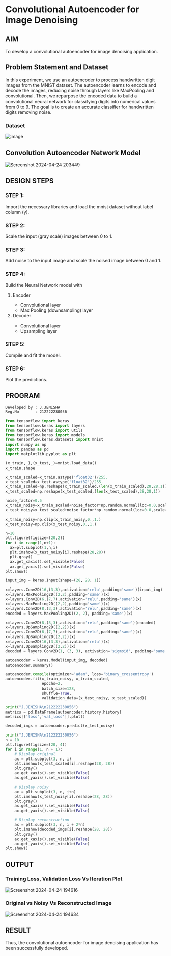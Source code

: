 # Convolutional Autoencoder for Image Denoising

## AIM

To develop a convolutional autoencoder for image denoising application.

## Problem Statement and Dataset
In this experiment, we use an autoencoder to process handwritten digit images from the MNIST dataset. The autoencoder learns to encode and decode the images, reducing noise through layers like MaxPooling and convolutional. Then, we repurpose the encoded data to build a convolutional neural network for classifying digits into numerical values from 0 to 9. The goal is to create an accurate classifier for handwritten digits removing noise.
### Dataset
![image](https://github.com/Jenishajustin/convolutional-denoising-autoencoder/assets/119405070/e9551a34-7cfa-4058-95af-25a04c61cd89)

## Convolution Autoencoder Network Model
![Screenshot 2024-04-24 203449](https://github.com/Jenishajustin/convolutional-denoising-autoencoder/assets/119405070/709637a2-f1d9-437a-a962-7070e8e9b333)

## DESIGN STEPS

### STEP 1:
Import the necessary libraries and load the mnist dataset without label column (y).
### STEP 2:
Scale the input (gray scale) images between 0 to 1.
### STEP 3:
Add noise to the input image and scale the noised image between 0 and 1.
### STEP 4:
Build the Neural Network model with
<ol>
  <li>Encoder</li>
<ul>
  <li>Convolutional layer</li>
  <li>Max Pooling (downsampling) layer</li>
</ul>
  <li>Decoder</li>
  <ul>
    <li>Convolutional layer</li>
    <li>Upsampling layer</li>
  </ul>
</ol>

### STEP 5:
Compile and fit the model.
### STEP 6:
Plot the predictions.

## PROGRAM
```
Developed by : J.JENISHA
Reg.No       : 212222230056
```
```python
from tensorflow import keras
from tensorflow.keras import layers
from tensorflow.keras import utils
from tensorflow.keras import models
from tensorflow.keras.datasets import mnist
import numpy as np
import pandas as pd
import matplotlib.pyplot as plt

(x_train,_),(x_test,_)=mnist.load_data()
x_train.shape

x_train_scaled=x_train.astype('float32')/255.
x_test_scaled=x_test.astype('float32')/255.
x_train_scaled=np.reshape(x_train_scaled,(len(x_train_scaled),28,28,1))
x_test_scaled=np.reshape(x_test_scaled,(len(x_test_scaled),28,28,1))

noise_factor=0.5
x_train_noisy=x_train_scaled+noise_factor*np.random.normal(loc=0.0,scale=1.0,size=x_train_scaled.shape)
x_test_noisy=x_test_scaled+noise_factor*np.random.normal(loc=0.0,scale=1.0,size=x_test_scaled.shape)

x_train_noisy=np.clip(x_train_noisy,0.,1.)
x_test_noisy=np.clip(x_test_noisy,0.,1.)

n=10
plt.figure(figsize=(20,2))
for i in range(1,n+1):
  ax=plt.subplot(1,n,i)
  plt.imshow(x_test_noisy[i].reshape(28,28))
  plt.gray()
  ax.get_xaxis().set_visible(False)
  ax.get_yaxis().set_visible(False)
plt.show()

input_img = keras.Input(shape=(28, 28, 1))

x=layers.Conv2D(16,(3,3),activation='relu',padding='same')(input_img)
x=layers.MaxPooling2D((2,2),padding='same')(x)
x=layers.Conv2D(6,(7,7),activation='relu',padding='same')(x)
x=layers.MaxPooling2D((2,2),padding='same')(x)
x=layers.Conv2D(8,(3,3),activation='relu',padding='same')(x)
encoded = layers.MaxPooling2D((2, 2), padding='same')(x)

x=layers.Conv2D(8,(3,3),activation='relu',padding='same')(encoded)
x=layers.UpSampling2D((2,2))(x)
x=layers.Conv2D(6,(7,7),activation='relu',padding='same')(x)
x=layers.UpSampling2D((2,2))(x)
x=layers.Conv2D(16,(3,3),activation='relu')(x)
x=layers.UpSampling2D((2,2))(x)
decoded = layers.Conv2D(1, (3, 3), activation='sigmoid', padding='same')(x)

autoencoder = keras.Model(input_img, decoded)
autoencoder.summary()

autoencoder.compile(optimizer='adam', loss='binary_crossentropy')
autoencoder.fit(x_train_noisy, x_train_scaled,
                epochs=2,
                batch_size=128,
                shuffle=True,
                validation_data=(x_test_noisy, x_test_scaled))

print("J.JENISHA\n212222230056")
metrics = pd.DataFrame(autoencoder.history.history)
metrics[['loss','val_loss']].plot()

decoded_imgs = autoencoder.predict(x_test_noisy)

print("J.JENISHA\n212222230056")
n = 10
plt.figure(figsize=(20, 4))
for i in range(1, n + 1):
    # Display original
    ax = plt.subplot(3, n, i)
    plt.imshow(x_test_scaled[i].reshape(28, 28))
    plt.gray()
    ax.get_xaxis().set_visible(False)
    ax.get_yaxis().set_visible(False)

    # Display noisy
    ax = plt.subplot(3, n, i+n)
    plt.imshow(x_test_noisy[i].reshape(28, 28))
    plt.gray()
    ax.get_xaxis().set_visible(False)
    ax.get_yaxis().set_visible(False)    

    # Display reconstruction
    ax = plt.subplot(3, n, i + 2*n)
    plt.imshow(decoded_imgs[i].reshape(28, 28))
    plt.gray()
    ax.get_xaxis().set_visible(False)
    ax.get_yaxis().set_visible(False)
plt.show()
```

## OUTPUT

### Training Loss, Validation Loss Vs Iteration Plot
![Screenshot 2024-04-24 194616](https://github.com/Jenishajustin/convolutional-denoising-autoencoder/assets/119405070/a033062c-c6ba-491a-87e0-e854ec60b95f)


### Original vs Noisy Vs Reconstructed Image
![Screenshot 2024-04-24 194634](https://github.com/Jenishajustin/convolutional-denoising-autoencoder/assets/119405070/57f9b4e8-5688-45c3-9646-4794d0a6f578)




## RESULT
Thus, the convolutional autoencoder for image denoising application has been successfully developed.
